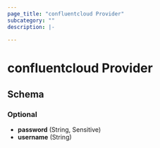 ```yaml
---
page_title: "confluentcloud Provider"
subcategory: ""
description: |-
  
---
```


# confluentcloud Provider





## Schema

### Optional

- **password** (String, Sensitive)
- **username** (String)
